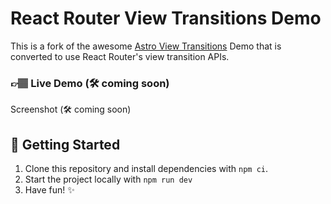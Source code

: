 # React Router View Transitions Demo

This is a fork of the awesome [Astro View Transitions](https://github.com/Charca/astro-records) Demo that is converted to use React Router's view transition APIs.

### 👉🏽 Live Demo (🛠️ coming soon)

Screenshot (🛠️ coming soon)

## 🚀 Getting Started

1. Clone this repository and install dependencies with `npm ci`.
2. Start the project locally with `npm run dev`
3. Have fun! ✨
